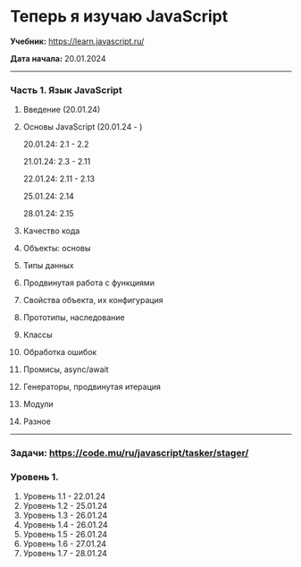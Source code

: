 # Теперь я изучаю JavaScript

**Учебник:** https://learn.javascript.ru/

**Дата начала:** 20.01.2024

---

### Часть 1. Язык JavaScript

1. Введение (20.01.24)
2. Основы JavaScript (20.01.24 - )

    20.01.24: 2.1 - 2.2

    21.01.24: 2.3 - 2.11

    22.01.24: 2.11 - 2.13

    25.01.24: 2.14

    28.01.24: 2.15

3. Качество кода
4. Объекты: основы
5. Типы данных
6. Продвинутая работа с функциями
7. Свойства объекта, их конфигурация
8. Прототипы, наследование
9. Классы
10. Обработка ошибок
11. Промисы, async/await
12. Генераторы, продвинутая итерация
13. Модули
14. Разное

---

### Задачи: https://code.mu/ru/javascript/tasker/stager/

### Уровень 1.

1. Уровень 1.1 - 22.01.24
2. Уровень 1.2 - 25.01.24
3. Уровень 1.3 - 26.01.24
4. Уровень 1.4 - 26.01.24
5. Уровень 1.5 - 26.01.24
6. Уровень 1.6 - 27.01.24
7. Уровень 1.7 - 28.01.24
